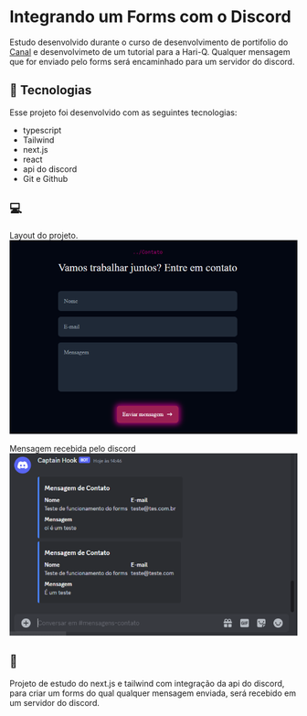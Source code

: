 # Integrando um Forms com o Discord

Estudo desenvolvido durante o curso de desenvolvimento de portifolio do [Canal](https://www.youtube.com/playlist?list=PLY_G6KZ7jlfU41bdaWpTsOnfCC7bmpJcL) e desenvolvimeto de um tutorial para a Hari-Q. 
Qualquer mensagem que for enviado pelo forms será encaminhado para um servidor do discord. 

## 🚀 Tecnologias

Esse projeto foi desenvolvido com as seguintes tecnologias:

- typescript
- Tailwind
- next.js
- react
- api do discord
- Git e Github 

## 💻 

Layout do projeto. 
![pagina](./public/images/discord_rd.PNG)

Mensagem recebida pelo discord
![chatbot](./public/images/chatbot.PNG)

## 🔖 
Projeto de estudo do next.js e tailwind com integração da api do discord, para criar um forms do qual qualquer mensagem enviada, será recebido em um servidor do discord. 

